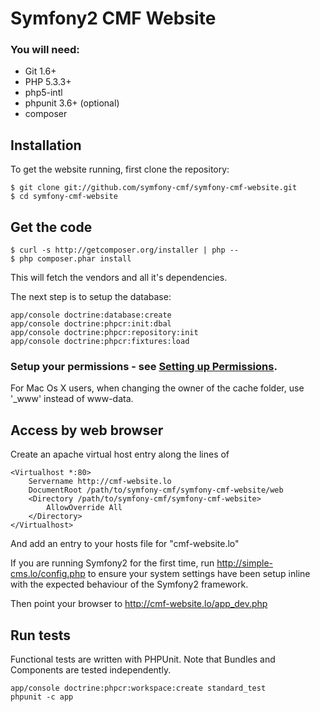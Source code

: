 # Symfony2 CMF Website

### You will need:
  * Git 1.6+
  * PHP 5.3.3+
  * php5-intl
  * phpunit 3.6+ (optional)
  * composer

## Installation
To get the website running, first clone the repository:

    $ git clone git://github.com/symfony-cmf/symfony-cmf-website.git
    $ cd symfony-cmf-website

## Get the code

    $ curl -s http://getcomposer.org/installer | php --
    $ php composer.phar install

This will fetch the vendors and all it's dependencies.

The next step is to setup the database:

    app/console doctrine:database:create
    app/console doctrine:phpcr:init:dbal
    app/console doctrine:phpcr:repository:init
    app/console doctrine:phpcr:fixtures:load

### Setup your permissions - see [Setting up Permissions](http://symfony.com/doc/current/book/installation.html#configuration-and-setup).
For Mac Os X users, when changing the owner of the cache folder, use '_www' instead of www-data.

## Access by web browser

Create an apache virtual host entry along the lines of

    <Virtualhost *:80>
        Servername http://cmf-website.lo
        DocumentRoot /path/to/symfony-cmf/symfony-cmf-website/web
        <Directory /path/to/symfony-cmf/symfony-cmf-website>
            AllowOverride All
        </Directory>
    </Virtualhost>

And add an entry to your hosts file for "cmf-website.lo"

If you are running Symfony2 for the first time, run http://simple-cms.lo/config.php to ensure your
system settings have been setup inline with the expected behaviour of the Symfony2 framework.

Then point your browser to http://cmf-website.lo/app_dev.php

## Run tests

Functional tests are written with PHPUnit. Note that Bundles and Components are tested independently.

    app/console doctrine:phpcr:workspace:create standard_test
    phpunit -c app
